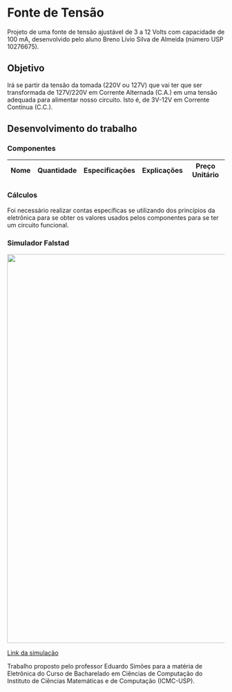 # Fonte de Tensão
  Projeto de uma fonte de tensão ajustável de 3 a 12 Volts com capacidade de 100 mA, desenvolvido pelo aluno Breno Lívio Silva de Almeida (número USP 10276675).

## Objetivo
  Irá se partir da tensão da tomada (220V ou 127V) que vai ter que ser transformada de 127V/220V em Corrente Alternada (C.A.) em uma tensão adequada para alimentar nosso circuito. Isto é, de 3V-12V em Corrente Contínua (C.C.).

## Desenvolvimento do trabalho

### Componentes
|Nome|Quantidade|Especificações|Explicações|Preço Unitário|
|---|---|---|---|---|


### Cálculos

  Foi necessário realizar contas específicas se utilizando dos princípios da eletrônica para se obter os valores usados pelos componentes para se ter um circuito funcional.

### Simulador Falstad

<div align="center">
<p float="left">
  <img src="/imagem-falstad.png" width="900" />
</p>
</div>

[Link da simulação](http://tinyurl.com/y7hmerds)




Trabalho proposto pelo professor Eduardo Simões para a matéria de Eletrônica do Curso de Bacharelado em Ciências de Computação do Instituto de Ciências Matemáticas e de Computação (ICMC-USP).
